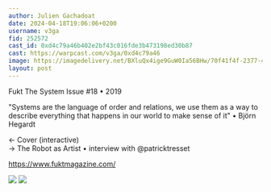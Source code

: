 ```yaml
---
author: Julien Gachadoat
date: 2024-04-18T19:06:06+0200
username: v3ga
fid: 252572
cast_id: 0xd4c79a46b402e2bf43c016fde3b473198ed30b87
cast: https://warpcast.com/v3ga/0xd4c79a46
image: https://imagedelivery.net/BXluQx4ige9GuW0Ia56BHw/70f41f4f-2377-4df5-2597-d5d84318f900/original
layout: post
---
```

Fukt The System Issue #18 • 2019  
  
"Systems are the language of order and relations, we use them as a way to describe everything that happens in our world to make sense of it" • Björn Hegardt  
  
← Cover (interactive)  
→ The Robot as Artist • interview with @patricktresset   
  
https://www.fuktmagazine.com/  

![](https://imagedelivery.net/BXluQx4ige9GuW0Ia56BHw/70f41f4f-2377-4df5-2597-d5d84318f900/original)
![](https://imagedelivery.net/BXluQx4ige9GuW0Ia56BHw/8905ee35-ba25-4d9a-d7d4-cdafb0a7d000/original)